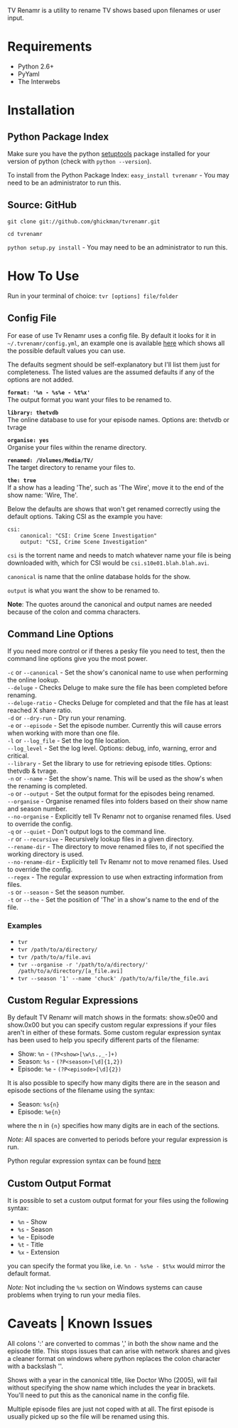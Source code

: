 TV Renamr is a utility to rename TV shows based upon filenames or user input.


# Requirements

* Python 2.6+
* PyYaml
* The Interwebs


# Installation

## Python Package Index

Make sure you have the python [setuptools](http://pypi.python.org/pypi/setuptools) package installed for your version of python (check with `python --version`).

To install from the Python Package Index: `easy_install tvrenamr` - You may need to be an administrator to run this.

## Source: GitHub

`git clone git://github.com/ghickman/tvrenamr.git`

`cd tvrenamr`

`python setup.py install` - You may need to be an administrator to run this.


# How To Use

Run in your terminal of choice: `tvr [options] file/folder`

## Config File

For ease of use Tv Renamr uses a config file. By default it looks for it in `~/.tvrenamr/config.yml`, an example one is available [here](http://gist.github.com/586062) which shows all the possible default values you can use.

The defaults segment should be self-explanatory but I'll list them just for completeness. The listed values are the assumed defaults if any of the options are not added.

__`format: '%n - %s%e - %t%x'`__  
The output format you want your files to be renamed to.  

__`library: thetvdb`__  
The online database to use for your episode names. Options are: thetvdb or tvrage

__`organise: yes`__  
Organise your files within the rename directory.

__`renamed: /Volumes/Media/TV/`__  
The target directory to rename your files to.

__`the: true`__  
If a show has a leading 'The', such as 'The Wire', move it to the end of the show name: 'Wire, The'.

Below the defaults are shows that won't get renamed correctly using the default options. Taking CSI as the example you have:

    csi:
        canonical: "CSI: Crime Scene Investigation"
        output: "CSI, Crime Scene Investigation"

`csi` is the torrent name and needs to match whatever name your file is being downloaded with, which for CSI would be `csi.s10e01.blah.blah.avi`.

`canonical` is name that the online database holds for the show.

`output` is what you want the show to be renamed to.

__Note__: The quotes around the canonical and output names are needed because of the colon and comma characters.

## Command Line Options

If you need more control or if theres a pesky file you need to test, then the command line options give you the most power.

`-c` or `--canonical` - Set the show's canonical name to use when performing the online lookup.  
`--deluge` - Checks Deluge to make sure the file has been completed before renaming.  
`--deluge-ratio` - Checks Deluge for completed and that the file has at least reached X share ratio.  
`-d` or `--dry-run` - Dry run your renaming.  
`-e` or `--episode` - Set the episode number. Currently this will cause errors when working with more than one file.  
`-l` or `--log_file` - Set the log file location.  
`--log_level` - Set the log level. Options: debug, info, warning, error and critical.  
`--library` - Set the library to use for retrieving episode titles. Options: thetvdb & tvrage.  
`-n` or `--name` - Set the show's name. This will be used as the show's when the renaming is completed.  
`-o` or `--output` - Set the output format for the episodes being renamed.  
`--organise` - Organise renamed files into folders based on their show name and season number.  
`--no-organise` - Explicitly tell Tv Renamr not to organise renamed files. Used to override the config.  
`-q` or `--quiet` - Don't output logs to the command line.  
`-r` or `--recursive` - Recursively lookup files in a given directory.  
`--rename-dir` - The directory to move renamed files to, if not specified the working directory is used.  
`--no-rename-dir` - Explicitly tell Tv Renamr not to move renamed files. Used to override the config.  
`--regex` - The regular expression to use when extracting information from files.  
`-s` or `--season` - Set the season number.  
`-t` or `--the` - Set the position of 'The' in a show's name to the end of the file.  

### Examples

* `tvr`
* `tvr /path/to/a/directory/`
* `tvr /path/to/a/file.avi`
* `tvr --organise -r '/path/to/a/directory/' /path/to/a/directory/[a_file.avi]`
* `tvr --season '1' --name 'chuck' /path/to/a/file/the_file.avi`


## Custom Regular Expressions

By default TV Renamr will match shows in the formats: show.s0e00 and show.0x00 but you can specify custom regular expressions if your files aren't in 
either of these formats. Some custom regular expression syntax has been used to help you specify different parts of the filename:

* Show: `%n` - `(?P<show>[\w\s.,_-]+)`
* Season: `%s` - `(?P<season>[\d]{1,2})`
* Episode: `%e` - `(?P<episode>[\d]{2})`

It is also possible to specify how many digits there are in the season and episode sections of the filename using the syntax:

* Season: `%s{n}`
* Episode: `%e{n}`

where the n in `{n}` specifies how many digits are in each of the sections.

*Note:* All spaces are converted to periods before your regular expression is run.

Python regular expression syntax can be found [here](http://www.python.org/doc/2.6.1/library/re.html#regular-expression-syntax)


## Custom Output Format

It is possible to set a custom output format for your files using the following syntax:

* `%n` - Show
* `%s` - Season
* `%e` - Episode
* `%t` - Title
* `%x` - Extension

you can specify the format you like, i.e. `%n - %s%e - $t%x` would mirror the default format.

*Note:* Not including the `%x` section on Windows systems can cause problems when trying to run your media files.


# Caveats | Known Issues

All colons ':' are converted to commas ',' in both the show name and the episode title. This stops issues that can arise with network shares and gives a cleaner format on windows where python replaces the colon character with a backslash '\'.

Shows with a year in the canonical title, like Doctor Who (2005), will fail without specifying the show name which includes the year in brackets. You'll need to put this as the canonical name in the config file.

Multiple episode files are just not coped with at all. The first episode is usually picked up so the file will be renamed using this.